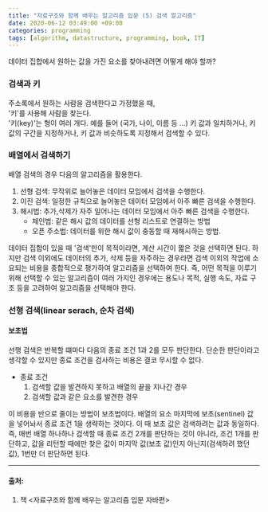 ```yaml
---
title: "자료구조와 함께 배우는 알고리즘 입문 (5) 검색 알고리즘"
date: 2020-06-12 03:49:00 +09:00
categories: programming
tags: [algorithm, datastructure, programming, book, IT]
---
```



데이터 집합에서 원하는 값을 가진 요소를 찾아내려면 어떻게 해야 할까?

### 검색과 키

주소록에서 원하는 사람을 검색한다고 가정했을 때,  
'키'를 사용해 사람을 찾는다.  
'키(key)'는 형이 여러 개다. 예를 들어 (국가, 나이, 이름 등 ...) 키 값과 일치하거나, 키 값의 구간을 지정하거나, 키 값과 비슷하도록 지정해서 검색할 수 있다.

### 배열에서 검색하기

배열 검색의 경우 다음의 알고리즘을 활용한다.

1.  선형 검색: 무작위로 늘어놓은 데이터 모임에서 검색을 수행한다.
2.  이진 검색: 일정한 규칙으로 늘어놓은 데이터 모임에서 아주 빠른 검색을 수행한다.
3.  해시법: 추가,삭제가 자주 일어나는 데이터 모임에서 아주 빠른 검색을 수행한다.
    -   체인법: 같은 해시 값의 데이터를 선형 리스트로 연결하는 방법
    -   오픈 주소법: 데이터를 위한 해시 값이 충동할 때 재해시하는 방법.

데이터 집합이 있을 때 '검색'만이 목적이라면, 계산 시간이 짧은 것을 선택하면 된다. 하지만 검색 이외에도 데이터의 추가, 삭제 등을 자주하는 경우라면 검색 이외의 작업에 소요되는 비용을 종합적으로 평가하여 알고리즘을 선택하여 한다. 즉, 어떤 목적을 이루기 위해 선택할 수 있는 알고리즘이 여러 가지인 경우에는 용도나 목적, 실행 속도, 자료 구조 등을 고려하여 알고리즘을 선택해야 한다.

### 선형 검색(linear serach, 순차 검색)

#### 보초법

선행 검색은 반복할 떄마다 다음의 종료 조건 1과 2를 모두 판단한다. 단순한 판단이라고 생각할 수 있지만 종료 조건을 검사하는 비용은 결코 무시할 수 없다.

-   종료 조건
    1.  검색할 값을 발견하지 못하고 배열의 끝을 지나간 경우
    2.  검색할 값과 같은 요소를 발견한 경우

이 비용을 반으로 줄이는 방법이 보초법이다. 배열의 요소 마지막에 보초(sentinel) 값을 넣어놔서 종료 조건 1을 생략하는 것이다. 이 때 보초 값은 검색하려는 값과 동일하다.  
즉, 매번 배열 하나하나 검색할 때 종료 조건 2개를 판단하는 것이 아니라, 조건 1개를 판단하고, 값을 리턴할 때에만 찾은 값이 마지막 값(보초 값)인지 아닌지(검색하려 했던 값), 1번만 더 판단하면 된다.

---

#### 출처:

1.  책 <자료구조와 함께 배우는 알고리즘 입문 자바편>
